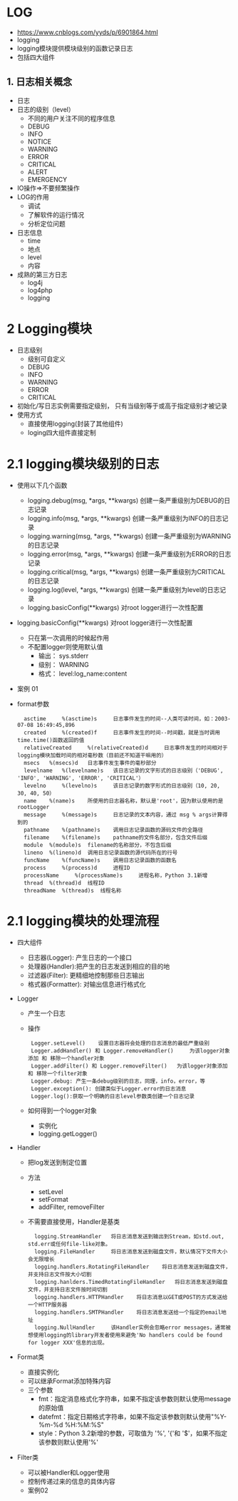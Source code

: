 # LOG
- https://www.cnblogs.com/yyds/p/6901864.html
- logging
- logging模块提供模块级别的函数记录日志
- 包括四大组件

## 1. 日志相关概念
- 日志
- 日志的级别（level）
    - 不同的用户关注不同的程序信息
    - DEBUG
    - INFO
    - NOTICE
    - WARNING
    - ERROR
    - CRITICAL
    - ALERT
    - EMERGENCY
- IO操作=>不要频繁操作
- LOG的作用
    - 调试
    - 了解软件的运行情况
    - 分析定位问题
- 日志信息
    - time
    - 地点
    - level
    - 内容
- 成熟的第三方日志
    - log4j
    - log4php
    - logging
# 2 Logging模块
- 日志级别
    - 级别可自定义
    - DEBUG
    - INFO
    - WARNING
    - ERROR
    - CRITICAL
- 初始化/写日志实例需要指定级别， 只有当级别等于或高于指定级别才被记录
- 使用方式
    - 直接使用logging(封装了其他组件)
    - loging四大组件直接定制
    
# 2.1 logging模块级别的日志
- 使用以下几个函数
     - logging.debug(msg, *args, **kwargs) 	创建一条严重级别为DEBUG的日志记录
     - logging.info(msg, *args, **kwargs) 	创建一条严重级别为INFO的日志记录
     - logging.warning(msg, *args, **kwargs) 	创建一条严重级别为WARNING的日志记录
     - logging.error(msg, *args, **kwargs) 	创建一条严重级别为ERROR的日志记录
     - logging.critical(msg, *args, **kwargs) 	创建一条严重级别为CRITICAL的日志记录
     - logging.log(level, *args, **kwargs) 	创建一条严重级别为level的日志记录
     - logging.basicConfig(**kwargs) 	对root logger进行一次性配置

- logging.basicConfig(**kwargs) 	对root logger进行一次性配置
    - 只在第一次调用的时候起作用
    - 不配置logger则使用默认值
        - 输出： sys.stderr
        - 级别： WARNING
        - 格式： level:log_name:content
- 案例 01      
- format参数

        asctime 	%(asctime)s 	日志事件发生的时间--人类可读时间，如：2003-07-08 16:49:45,896
        created 	%(created)f 	日志事件发生的时间--时间戳，就是当时调用time.time()函数返回的值
        relativeCreated 	%(relativeCreated)d 	日志事件发生的时间相对于logging模块加载时间的相对毫秒数（目前还不知道干嘛用的）
        msecs 	%(msecs)d 	日志事件发生事件的毫秒部分
        levelname 	%(levelname)s 	该日志记录的文字形式的日志级别（'DEBUG', 'INFO', 'WARNING', 'ERROR', 'CRITICAL'）
        levelno 	%(levelno)s 	该日志记录的数字形式的日志级别（10, 20, 30, 40, 50）
        name 	%(name)s 	所使用的日志器名称，默认是'root'，因为默认使用的是 rootLogger
        message 	%(message)s 	日志记录的文本内容，通过 msg % args计算得到的
        pathname 	%(pathname)s 	调用日志记录函数的源码文件的全路径
        filename 	%(filename)s 	pathname的文件名部分，包含文件后缀
        module 	%(module)s 	filename的名称部分，不包含后缀
        lineno 	%(lineno)d 	调用日志记录函数的源代码所在的行号
        funcName 	%(funcName)s 	调用日志记录函数的函数名
        process 	%(process)d 	进程ID
        processName 	%(processName)s 	进程名称，Python 3.1新增
        thread 	%(thread)d 	线程ID
        threadName 	%(thread)s 	线程名称 
        
# 2.1 logging模块的处理流程
- 四大组件
    - 日志器(Logger): 产生日志的一个接口   
    - 处理器(Handler):把产生的日志发送到相应的目的地
    - 过滤器(Filter): 更精细地控制那些日志输出
    - 格式器(Formatter): 对输出信息进行格式化
- Logger
    - 产生一个日志
    - 操作
        
           Logger.setLevel() 	设置日志器将会处理的日志消息的最低严重级别
           Logger.addHandler() 和 Logger.removeHandler() 	为该logger对象添加 和 移除一个handler对象
           Logger.addFilter() 和 Logger.removeFilter() 	为该logger对象添加 和 移除一个filter对象
           Logger.debug: 产生一条debug级别的日志，同理，info，error，等
           Logger.exception(): 创建类似于Logger.error的日志消息
           Logger.log():获取一个明确的日志level参数类创建一个日志记录
    - 如何得到一个logger对象
        - 实例化
        - logging.getLogger()       
    
- Handler
    - 把log发送到制定位置
    - 方法
        - setLevel
        - setFormat
        - addFilter, removeFilter
    - 不需要直接使用，Handler是基类
    
            logging.StreamHandler 	将日志消息发送到输出到Stream，如std.out, std.err或任何file-like对象。
            logging.FileHandler 	将日志消息发送到磁盘文件，默认情况下文件大小会无限增长
            logging.handlers.RotatingFileHandler 	将日志消息发送到磁盘文件，并支持日志文件按大小切割
            logging.hanlders.TimedRotatingFileHandler 	将日志消息发送到磁盘文件，并支持日志文件按时间切割
            logging.handlers.HTTPHandler 	将日志消息以GET或POST的方式发送给一个HTTP服务器
            logging.handlers.SMTPHandler 	将日志消息发送给一个指定的email地址
            logging.NullHandler 	该Handler实例会忽略error messages，通常被想使用logging的library开发者使用来避免'No handlers could be found for logger XXX'信息的出现。
               
- Format类
    - 直接实例化
    - 可以继承Format添加特殊内容
    - 三个参数
        - fmt：指定消息格式化字符串，如果不指定该参数则默认使用message的原始值
        - datefmt：指定日期格式字符串，如果不指定该参数则默认使用"%Y-%m-%d %H:%M:%S"
        - style：Python 3.2新增的参数，可取值为 '%', '{'和 '$'，如果不指定该参数则默认使用'%'   
- Filter类
    - 可以被Handler和Logger使用
    - 控制传递过来的信息的具体内容
    - 案例02
        
    
    
    
    
    
    
    
    
    
    
    
    
    